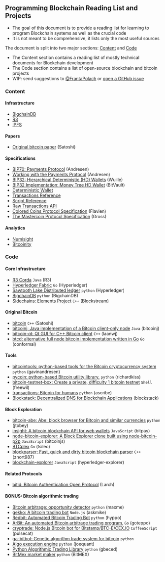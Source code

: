 ## Programming Blockchain Reading List and Projects

* The goal of this document is to provide a reading list for learning to program Blockchain systems as well as the crucial code
* It is not meant to be comprehensive, it lists only the most useful sources

The document is split into two major sections: [Content](#content) and [Code](#code)

* The Content section contains a reading list of mostly technical documents for Blockchain development
* The Code section contains a list of open-source blockchain and bitcoin projects 
* WIP: send suggestions to [@FrantaPolach](https://twitter.com/FrantaPolach) or [open a GitHub issue](https://github.com/frrp/Blockchain_Sources_List/issues)

### <a name="content"></a>Content

#### Infrastructure
* [BigchainDB](https://www.bigchaindb.com/)
* [R3](http://www.r3cev.com/)
* [IPFS](https://ipfs.io/)

#### Papers
* [Original bitcoin paper](https://bitcoin.org/bitcoin.pdf) (Satoshi)

#### Specifications
* [BIP70: Payments Protocol](https://github.com/bitcoin/bips/blob/master/bip-0070.mediawiki) (Andresen)
* [Working with the Payments Protocol](https://code.google.com/p/bitcoinj/wiki/PaymentProtocol) (Andresen)
* [BIP32: Hierarchical Deterministic (HD) Wallets](https://github.com/bitcoin/bips/blob/master/bip-0032.mediawiki) (Wuille)
* [BIP32 Implementation: Money Tree HD Wallet](https://github.com/BitVault/money-tree) (BitVault)
* [Deterministic Wallet](https://en.bitcoin.it/wiki/Deterministic_wallet)
* [Transactions Reference](https://en.bitcoin.it/wiki/Transactions)
* [Script Reference](https://en.bitcoin.it/wiki/Script)
* [Raw Transactions API](https://en.bitcoin.it/wiki/Raw_Transactions)
* [Colored Coins Protocol Specification](https://github.com/Flavien/colored-coins-protocol/blob/master/specification.mediawiki) (Flavien)
* [The Mastercoin Protocol Specification](https://github.com/mastercoin-MSC/spec) (Gross)

#### Analytics
* [Numisight](http://numisight.com/)
* [Bitcoinity](http://data.bitcoinity.org)

<!---
-->

### <a name="code"></a>Code

#### Core Infrastructure
* [R3 Corda](https://www.r3cev.com/blog/2016/11/25/countdown-to-corda-open-source) `Java` (R3) 
* [Hyperledger Fabric](https://github.com/hyperledger/fabric) `Go` (Hyperledger) 
* [Sawtooth Lake Distributed ledger](https://github.com/hyperledger/sawtooth-core) `python` (Hyperledger)
* [BigchainDB](https://github.com/bigchaindb/bigchaindb) `python` (BigchainDB)
* [Sidechains: Elements Project](https://github.com/ElementsProject/elements) `C++` (Blockstream)

#### Original Bitcoin
* [bitcoin](https://github.com/bitcoin/bitcoin) `C++` (Satoshi) 
* [bitcoinj: Java implementation of a Bitcoin client-only node](https://code.google.com/p/bitcoinj/) `Java` (bitcoinj)
* [bitcoin-qt: Qt GUI for C++ Bitcoin client](https://github.com/laanwj/bitcoin-qt) `C++` (laanwj)
* [btcd: alternative full node bitcoin implementation written in Go](https://github.com/conformal/btcd) `Go` (conformal)

#### Tools
* [bitcointools: python-based tools for the Bitcoin cryptocurrency system](https://github.com/gavinandresen/bitcointools) `python` (gavinandresen)
* [pycoin: python-based Bitcoin utility library.](https://github.com/richardkiss/pycoin) `python` (richardkiss)
* [bitcoin-testnet-box: Create a private, difficulty 1 bitcoin testnet](https://github.com/freewil/bitcoin-testnet-Box) `Shell` (freewil)
* [transactions: Bitcoin for humans](https://github.com/ascribe/transactions) `python` (ascribe)
* [Blockstack: Decentralized DNS for Blockchain Applications](https://github.com/blockstack) (blockstack)

#### Block Exploration
* [bitcoin-abe: Abe: block browser for Bitcoin and similar currencies](https://github.com/jtobey/bitcoin-abe) `python` (jtobey)
* [insight: A bitcoin blockchain API for web wallets](https://github.com/bitpay/insight) `JavaScript` (bitpay)
* [node-bitcoin-explorer: A Block Explorer clone built using node-bitcoin-p2p](https://github.com/bitcoinjs/node-bitcoin-explorer) `JavaScript` (bitcoinjs)
* [BTCplex](https://github.com/tsileo/btcplex) `Go` (tsileo)
* [blockparser: Fast, quick and dirty bitcoin blockchain parser](https://github.com/znort987/blockparser) `C++` (znort987)
* [blockchain-explorer](https://github.com/hyperledger/blockchain-explorer) `JavaScript` (hyperledger-explorer)

#### Related Protocols
* [bitid: Bitcoin Authentication Open Protocol](https://github.com/bitid/bitid) (Larch)

#### BONUS: Bitcoin algorithmic trading
* [Bitcoin arbitrage: opportunity detector](https://github.com/maxme/bitcoin-arbitrage) `python` (maxme)
* [gekko: A bitcoin trading bot](https://github.com/askmike/gekko) `Node.js` (askmike)
* [Redbit: Automated Bitcoin Trading Bot](https://github.com/hyppo/Redbit) `python` (hyppo)
* [ArBit: An automated Bitcoin arbitrage trading program.](https://github.com/goteppo/ArBit) `Go` (goteppo)
* [cryptrade: Node.js Bitcoin bot for Bitstamp/BTC-E/CEX.IO](https://github.com/pulsecat/cryptrade) `CoffeeScript` (pulsecat)
* [ga-bitbot: Genetic algorithm trade system for bitcoin](https://code.google.com/p/ga-bitbot/) `python` 
* [Algo execution engine](https://github.com/joequant/algobroker) `python` (joequant)
* [Python Algorithmic Trading Library](https://github.com/gbeced/pyalgotrade) `python` (gbeced)
* [BitMex market maker](https://github.com/BitMEX/sample-market-maker) `python` (BitMEX)

